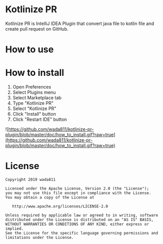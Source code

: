 Kotlinize PR
=====

Kotlinize PR is IntelliJ IDEA Plugin that convert java file to kotlin file and create pull request on GitHub.

# How to use

# How to install
1. Open Preferences
2. Select Plugins menu
3. Select Marketplace tab
4. Type "Kotlinize PR"
5. Select "Kotlinize PR"
6. Click "Install" button
7. Click "Restart IDE" button

![https://github.com/wada811/kotlinize-pr-plugin/blob/master/doc/how_to_install.gif?raw=true](https://github.com/wada811/kotlinize-pr-plugin/blob/master/doc/how_to_install.gif?raw=true)

# License
```
Copyright 2019 wada811

Licensed under the Apache License, Version 2.0 (the "License");
you may not use this file except in compliance with the License.
You may obtain a copy of the License at

   http://www.apache.org/licenses/LICENSE-2.0

Unless required by applicable law or agreed to in writing, software
distributed under the License is distributed on an "AS IS" BASIS,
WITHOUT WARRANTIES OR CONDITIONS OF ANY KIND, either express or implied.
See the License for the specific language governing permissions and
limitations under the License.
```
